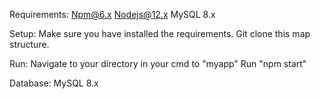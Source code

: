 Requirements:
Npm@6.x
Nodejs@12.x
MySQL 8.x

Setup:
Make sure you have installed the requirements.
Git clone this map structure.

Run:
Navigate to your directory in your cmd to "myapp"
Run "npm start"

Database:
MySQL 8.x
